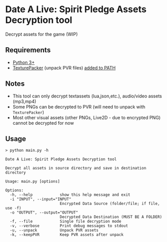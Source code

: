 # Date A Live: Spirit Pledge Assets Decryption tool
Decrypt assets for the game (WIP)
## Requirements
- [Python 3+](https://www.python.org/downloads/)
- [TexturePacker](https://www.codeandweb.com/texturepacker/download) (unpack PVR files) [added to PATH](https://github.com/n0k0m3/DALSP-Assets-Decryption-tool/wiki/Add-TexturePacker-to-PATH)
## Notes
- This tool can only decrypt textassets (lua,json,etc.), audio/video assets (mp3,mp4)
- Some PNGs can be decrypted to PVR (will need to unpack with `TexturePacker`)  
- Most other visual assets (other PNGs, Live2D - due to encrypted PNG) cannot be decrypted for now
## Usage
```
> python main.py -h

Date A Live: Spirit Pledge Assets Decryption tool

Decrypt all assets in source directory and save in destination directory

Usage: main.py [options]

Options:
  -h, --help            show this help message and exit
  -i "INPUT", --input="INPUT"
                        Encrypted Data Source (folder/file; if file, use -f)
  -o "OUTPUT", --output="OUTPUT"
                        Decrypted Data Destination (MUST BE A FOLDER)
  -f, --file            Single file decryption mode
  -v, --verbose         Print debug messages to stdout
  -u, --unpack          Unpack PVR assets
  -k, --keepPVR         Keep PVR assets after unpack
  ```